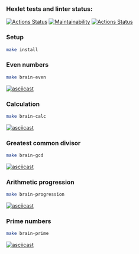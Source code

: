 ### Hexlet tests and linter status:
[![Actions Status](https://github.com/someden/frontend-project-lvl1/workflows/hexlet-check/badge.svg)](https://github.com/someden/frontend-project-lvl1/actions)
[![Maintainability](https://api.codeclimate.com/v1/badges/74892e8e60dc46b12cae/maintainability)](https://codeclimate.com/github/someden/frontend-project-lvl1/maintainability)
[![Actions Status](https://github.com/someden/frontend-project-lvl1/actions/workflows/main.yml/badge.svg)](https://github.com/someden/frontend-project-lvl1/actions/workflows/main.yml)

### Setup
```sh
make install
```

### Even numbers
```sh
make brain-even
```
[![asciicast](https://asciinema.org/a/i3k0eWXWDXLvENXUaPbYPPZ4y.svg)](https://asciinema.org/a/i3k0eWXWDXLvENXUaPbYPPZ4y)

### Calculation
```sh
make brain-calc
```
[![asciicast](https://asciinema.org/a/CIZY6tXlsgTHGrMLivBiUncx5.svg)](https://asciinema.org/a/CIZY6tXlsgTHGrMLivBiUncx5)

### Greatest common divisor
```sh
make brain-gcd
```
[![asciicast](https://asciinema.org/a/24KnoRbxJWUmgTB8mNhI8A1rs.svg)](https://asciinema.org/a/24KnoRbxJWUmgTB8mNhI8A1rs)

### Arithmetic progression
```sh
make brain-progression
```
[![asciicast](https://asciinema.org/a/Qqv6dkjUyoU0Y4y1WSeZH4Yn1.svg)](https://asciinema.org/a/Qqv6dkjUyoU0Y4y1WSeZH4Yn1)

### Prime numbers
```sh
make brain-prime
```
[![asciicast](https://asciinema.org/a/07NoiOT1rsbkXf0eFTi2GdSiQ.svg)](https://asciinema.org/a/07NoiOT1rsbkXf0eFTi2GdSiQ)
